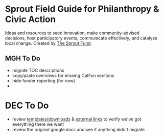 # Sprout Field Guide for Philanthropy & Civic Action
Ideas and resources to seed innovation, make community-advised decisions, host participatory events, communicate effectively, and catalyze local change. Created by [The Sprout Fund](https://www.sproutfund.org/).

## MGH To Do

* migrate TOC descriptions
* copy/paste overviews for missing CatFun sections
* hide funder reporting (for now)
* 

# DEC To Do

* review [templates/downloads](http://fieldguide.sproutfund.org/resources/templates-downloads/) & [external links](http://fieldguide.sproutfund.org/resources/related-external-links/) to verify we've got everything there we want
* review the original google docs and see if anything didn't migrate
